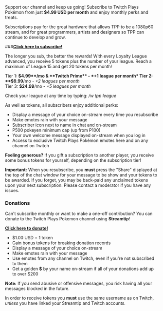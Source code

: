 Support our channel and keep us going!  Subscribe to Twitch Plays Pokémon from just **$4.99 USD per month** and enjoy monthly perks and treats.

Subscriptions pay for the great hardware that allows TPP to be a 1080p60 stream, and for great programmers, artists and designers so TPP can continue to develop and grow.

###[**Click here to subscribe!**](https://secure.twitch.tv/products/twitchplayspokemon)

The longer you sub, the better the rewards!  With every Loyalty League advanced, you receive 5 tokens plus the number of your league.  Reach a maximum of League 15 and get 20 tokens per month!

Tier 1: **$4.99**/mo & **Twitch Prime** - *+1 league per month*  
Tier 2: **$9.99**/mo - *+2 leagues per month*  
Tier 3: **$24.99**/mo - *+5 leagues per month*  

Check your league at any time by typing: */w tpp league*

As well as tokens, all subscribers enjoy additional perks:

* Display a message of your choice on-stream every time you resubscribe
* Make emotes rain with your message
* Subscriber icon next to name in chat and on-stream
* P500 pokeyen minimum cap (up from P100)
* Your own welcome message displayed on-stream when you log in
* Access to exclusive Twitch Plays Pokémon emotes here and on any channel on Twitch

**Feeling generous?** If you gift a subscription to another player, you receive some bonus tokens for yourself, depending on the subscription tier!

**Important:**  When you resubscribe, you **must** press the "Share" displayed at the top of the chat window for your message to be show and your tokens to be awarded.  If you forget, you may be back-paid any unclaimed tokens upon your next subscription.  Please contact a moderator if you have any issues.

### Donations

Can't subscribe monthly or want to make a one-off contribution?  You can donate to the Twitch Plays Pokemon channel using **Streamtip**! 

[**Click here to donate!**](https://streamtip.com/t/twitchplayspokemon)


* $1.00 USD = 1 token
* Gain bonus tokens for breaking donation records
* Display a message of your choice on-stream
* Make emotes rain with your message
* Use emotes from any channel on Twitch, even if you're not subscribed to them
* Get a golden **$** by your name on-stream if all of your donations add up to over $200

**Note:** If you send abusive or offensive messages, you risk having all your messages blocked in the future.

In order to receive tokens you **must** use the same username as on Twitch, *unless* you have linked your Streamtip and Twitch accounts.